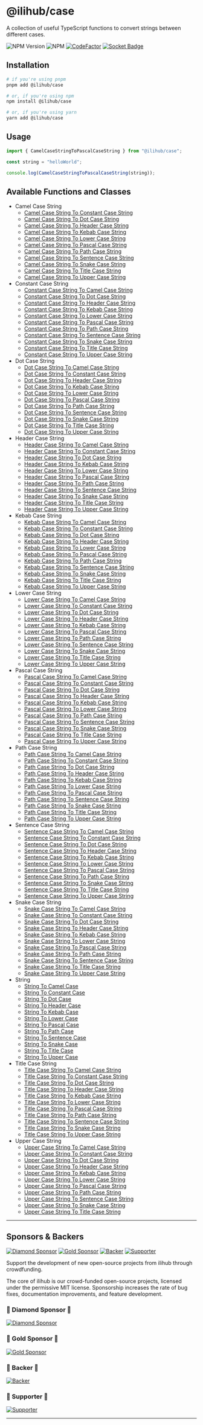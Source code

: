 # @ilihub/case

A collection of useful TypeScript functions to convert strings between different cases.

![NPM Version](https://img.shields.io/npm/v/%40ilihub%2Fcase?color=33cd56&logo=npm)
![NPM](https://img.shields.io/npm/l/%40ilihub%2Fcase)
[![CodeFactor](https://www.codefactor.io/repository/github/ilihub/npm/badge)](https://www.codefactor.io/repository/github/ilihub/npm)
[![Socket Badge](https://socket.dev/api/badge/npm/package/@ilihub/case)](https://socket.dev/npm/package/@ilihub/case)

## Installation

```bash
# if you're using pnpm
pnpm add @ilihub/case

# or, if you're using npm
npm install @ilihub/case

# or, if you're using yarn
yarn add @ilihub/case
```

## Usage

```javascript
import { CamelCaseStringToPascalCaseString } from "@ilihub/case";

const string = "helloWorld";

console.log(CamelCaseStringToPascalCaseString(string));
```

## Available Functions and Classes

- Camel Case String
  - [Camel Case String To Constant Case String](https://www.npmjs.com/package/@ilihub/camel-case-string-to-constant-case-string)
  - [Camel Case String To Dot Case String](https://www.npmjs.com/package/@ilihub/camel-case-string-to-dot-case-string)
  - [Camel Case String To Header Case String](https://www.npmjs.com/package/@ilihub/camel-case-string-to-header-case-string)
  - [Camel Case String To Kebab Case String](https://www.npmjs.com/package/@ilihub/camel-case-string-to-kebab-case-string)
  - [Camel Case String To Lower Case String](https://www.npmjs.com/package/@ilihub/camel-case-string-to-lower-case-string)
  - [Camel Case String To Pascal Case String](https://www.npmjs.com/package/@ilihub/camel-case-string-to-pascal-case-string)
  - [Camel Case String To Path Case String](https://www.npmjs.com/package/@ilihub/camel-case-string-to-path-case-string)
  - [Camel Case String To Sentence Case String](https://www.npmjs.com/package/@ilihub/camel-case-string-to-sentence-case-string)
  - [Camel Case String To Snake Case String](https://www.npmjs.com/package/@ilihub/camel-case-string-to-snake-case-string)
  - [Camel Case String To Title Case String](https://www.npmjs.com/package/@ilihub/camel-case-string-to-title-case-string)
  - [Camel Case String To Upper Case String](https://www.npmjs.com/package/@ilihub/camel-case-string-to-upper-case-string)
- Constant Case String
  - [Constant Case String To Camel Case String](https://www.npmjs.com/package/@ilihub/constant-case-string-to-camel-case-string)
  - [Constant Case String To Dot Case String](https://www.npmjs.com/package/@ilihub/constant-case-string-to-dot-case-string)
  - [Constant Case String To Header Case String](https://www.npmjs.com/package/@ilihub/constant-case-string-to-header-case-string)
  - [Constant Case String To Kebab Case String](https://www.npmjs.com/package/@ilihub/constant-case-string-to-kebab-case-string)
  - [Constant Case String To Lower Case String](https://www.npmjs.com/package/@ilihub/constant-case-string-to-lower-case-string)
  - [Constant Case String To Pascal Case String](https://www.npmjs.com/package/@ilihub/constant-case-string-to-pascal-case-string)
  - [Constant Case String To Path Case String](https://www.npmjs.com/package/@ilihub/constant-case-string-to-path-case-string)
  - [Constant Case String To Sentence Case String](https://www.npmjs.com/package/@ilihub/constant-case-string-to-sentence-case-string)
  - [Constant Case String To Snake Case String](https://www.npmjs.com/package/@ilihub/constant-case-string-to-snake-case-string)
  - [Constant Case String To Title Case String](https://www.npmjs.com/package/@ilihub/constant-case-string-to-title-case-string)
  - [Constant Case String To Upper Case String](https://www.npmjs.com/package/@ilihub/constant-case-string-to-upper-case-string)
- Dot Case String
  - [Dot Case String To Camel Case String](https://www.npmjs.com/package/@ilihub/dot-case-string-to-camel-case-string)
  - [Dot Case String To Constant Case String](https://www.npmjs.com/package/@ilihub/dot-case-string-to-constant-case-string)
  - [Dot Case String To Header Case String](https://www.npmjs.com/package/@ilihub/dot-case-string-to-header-case-string)
  - [Dot Case String To Kebab Case String](https://www.npmjs.com/package/@ilihub/dot-case-string-to-kebab-case-string)
  - [Dot Case String To Lower Case String](https://www.npmjs.com/package/@ilihub/dot-case-string-to-lower-case-string)
  - [Dot Case String To Pascal Case String](https://www.npmjs.com/package/@ilihub/dot-case-string-to-pascal-case-string)
  - [Dot Case String To Path Case String](https://www.npmjs.com/package/@ilihub/dot-case-string-to-path-case-string)
  - [Dot Case String To Sentence Case String](https://www.npmjs.com/package/@ilihub/dot-case-string-to-sentence-case-string)
  - [Dot Case String To Snake Case String](https://www.npmjs.com/package/@ilihub/dot-case-string-to-snake-case-string)
  - [Dot Case String To Title Case String](https://www.npmjs.com/package/@ilihub/dot-case-string-to-title-case-string)
  - [Dot Case String To Upper Case String](https://www.npmjs.com/package/@ilihub/dot-case-string-to-upper-case-string)
- Header Case String
  - [Header Case String To Camel Case String](https://www.npmjs.com/package/@ilihub/header-case-string-to-camel-case-string)
  - [Header Case String To Constant Case String](https://www.npmjs.com/package/@ilihub/header-case-string-to-constant-case-string)
  - [Header Case String To Dot Case String](https://www.npmjs.com/package/@ilihub/header-case-string-to-dot-case-string)
  - [Header Case String To Kebab Case String](https://www.npmjs.com/package/@ilihub/header-case-string-to-kebab-case-string)
  - [Header Case String To Lower Case String](https://www.npmjs.com/package/@ilihub/header-case-string-to-lower-case-string)
  - [Header Case String To Pascal Case String](https://www.npmjs.com/package/@ilihub/header-case-string-to-pascal-case-string)
  - [Header Case String To Path Case String](https://www.npmjs.com/package/@ilihub/header-case-string-to-path-case-string)
  - [Header Case String To Sentence Case String](https://www.npmjs.com/package/@ilihub/header-case-string-to-sentence-case-string)
  - [Header Case String To Snake Case String](https://www.npmjs.com/package/@ilihub/header-case-string-to-snake-case-string)
  - [Header Case String To Title Case String](https://www.npmjs.com/package/@ilihub/header-case-string-to-title-case-string)
  - [Header Case String To Upper Case String](https://www.npmjs.com/package/@ilihub/header-case-string-to-upper-case-string)
- Kebab Case String
  - [Kebab Case String To Camel Case String](https://www.npmjs.com/package/@ilihub/kebab-case-string-to-camel-case-string)
  - [Kebab Case String To Constant Case String](https://www.npmjs.com/package/@ilihub/kebab-case-string-to-constant-case-string)
  - [Kebab Case String To Dot Case String](https://www.npmjs.com/package/@ilihub/kebab-case-string-to-dot-case-string)
  - [Kebab Case String To Header Case String](https://www.npmjs.com/package/@ilihub/kebab-case-string-to-header-case-string)
  - [Kebab Case String To Lower Case String](https://www.npmjs.com/package/@ilihub/kebab-case-string-to-lower-case-string)
  - [Kebab Case String To Pascal Case String](https://www.npmjs.com/package/@ilihub/kebab-case-string-to-pascal-case-string)
  - [Kebab Case String To Path Case String](https://www.npmjs.com/package/@ilihub/kebab-case-string-to-path-case-string)
  - [Kebab Case String To Sentence Case String](https://www.npmjs.com/package/@ilihub/kebab-case-string-to-sentence-case-string)
  - [Kebab Case String To Snake Case String](https://www.npmjs.com/package/@ilihub/kebab-case-string-to-snake-case-string)
  - [Kebab Case String To Title Case String](https://www.npmjs.com/package/@ilihub/kebab-case-string-to-title-case-string)
  - [Kebab Case String To Upper Case String](https://www.npmjs.com/package/@ilihub/kebab-case-string-to-upper-case-string)
- Lower Case String
  - [Lower Case String To Camel Case String](https://www.npmjs.com/package/@ilihub/lower-case-string-to-camel-case-string)
  - [Lower Case String To Constant Case String](https://www.npmjs.com/package/@ilihub/lower-case-string-to-constant-case-string)
  - [Lower Case String To Dot Case String](https://www.npmjs.com/package/@ilihub/lower-case-string-to-dot-case-string)
  - [Lower Case String To Header Case String](https://www.npmjs.com/package/@ilihub/lower-case-string-to-header-case-string)
  - [Lower Case String To Kebab Case String](https://www.npmjs.com/package/@ilihub/lower-case-string-to-kebab-case-string)
  - [Lower Case String To Pascal Case String](https://www.npmjs.com/package/@ilihub/lower-case-string-to-pascal-case-string)
  - [Lower Case String To Path Case String](https://www.npmjs.com/package/@ilihub/lower-case-string-to-path-case-string)
  - [Lower Case String To Sentence Case String](https://www.npmjs.com/package/@ilihub/lower-case-string-to-sentence-case-string)
  - [Lower Case String To Snake Case String](https://www.npmjs.com/package/@ilihub/lower-case-string-to-snake-case-string)
  - [Lower Case String To Title Case String](https://www.npmjs.com/package/@ilihub/lower-case-string-to-title-case-string)
  - [Lower Case String To Upper Case String](https://www.npmjs.com/package/@ilihub/lower-case-string-to-upper-case-string)
- Pascal Case String
  - [Pascal Case String To Camel Case String](https://www.npmjs.com/package/@ilihub/pascal-case-string-to-camel-case-string)
  - [Pascal Case String To Constant Case String](https://www.npmjs.com/package/@ilihub/pascal-case-string-to-constant-case-string)
  - [Pascal Case String To Dot Case String](https://www.npmjs.com/package/@ilihub/pascal-case-string-to-dot-case-string)
  - [Pascal Case String To Header Case String](https://www.npmjs.com/package/@ilihub/pascal-case-string-to-header-case-string)
  - [Pascal Case String To Kebab Case String](https://www.npmjs.com/package/@ilihub/pascal-case-string-to-kebab-case-string)
  - [Pascal Case String To Lower Case String](https://www.npmjs.com/package/@ilihub/pascal-case-string-to-lower-case-string)
  - [Pascal Case String To Path Case String](https://www.npmjs.com/package/@ilihub/pascal-case-string-to-path-case-string)
  - [Pascal Case String To Sentence Case String](https://www.npmjs.com/package/@ilihub/pascal-case-string-to-sentence-case-string)
  - [Pascal Case String To Snake Case String](https://www.npmjs.com/package/@ilihub/pascal-case-string-to-snake-case-string)
  - [Pascal Case String To Title Case String](https://www.npmjs.com/package/@ilihub/pascal-case-string-to-title-case-string)
  - [Pascal Case String To Upper Case String](https://www.npmjs.com/package/@ilihub/pascal-case-string-to-upper-case-string)
- Path Case String
  - [Path Case String To Camel Case String](https://www.npmjs.com/package/@ilihub/path-case-string-to-camel-case-string)
  - [Path Case String To Constant Case String](https://www.npmjs.com/package/@ilihub/path-case-string-to-constant-case-string)
  - [Path Case String To Dot Case String](https://www.npmjs.com/package/@ilihub/path-case-string-to-dot-case-string)
  - [Path Case String To Header Case String](https://www.npmjs.com/package/@ilihub/path-case-string-to-header-case-string)
  - [Path Case String To Kebab Case String](https://www.npmjs.com/package/@ilihub/path-case-string-to-kebab-case-string)
  - [Path Case String To Lower Case String](https://www.npmjs.com/package/@ilihub/path-case-string-to-lower-case-string)
  - [Path Case String To Pascal Case String](https://www.npmjs.com/package/@ilihub/path-case-string-to-pascal-case-string)
  - [Path Case String To Sentence Case String](https://www.npmjs.com/package/@ilihub/path-case-string-to-sentence-case-string)
  - [Path Case String To Snake Case String](https://www.npmjs.com/package/@ilihub/path-case-string-to-snake-case-string)
  - [Path Case String To Title Case String](https://www.npmjs.com/package/@ilihub/path-case-string-to-title-case-string)
  - [Path Case String To Upper Case String](https://www.npmjs.com/package/@ilihub/path-case-string-to-upper-case-string)
- Sentence Case String
  - [Sentence Case String To Camel Case String](https://www.npmjs.com/package/@ilihub/sentence-case-string-to-camel-case-string)
  - [Sentence Case String To Constant Case String](https://www.npmjs.com/package/@ilihub/sentence-case-string-to-constant-case-string)
  - [Sentence Case String To Dot Case String](https://www.npmjs.com/package/@ilihub/sentence-case-string-to-dot-case-string)
  - [Sentence Case String To Header Case String](https://www.npmjs.com/package/@ilihub/sentence-case-string-to-header-case-string)
  - [Sentence Case String To Kebab Case String](https://www.npmjs.com/package/@ilihub/sentence-case-string-to-kebab-case-string)
  - [Sentence Case String To Lower Case String](https://www.npmjs.com/package/@ilihub/sentence-case-string-to-lower-case-string)
  - [Sentence Case String To Pascal Case String](https://www.npmjs.com/package/@ilihub/sentence-case-string-to-pascal-case-string)
  - [Sentence Case String To Path Case String](https://www.npmjs.com/package/@ilihub/sentence-case-string-to-path-case-string)
  - [Sentence Case String To Snake Case String](https://www.npmjs.com/package/@ilihub/sentence-case-string-to-snake-case-string)
  - [Sentence Case String To Title Case String](https://www.npmjs.com/package/@ilihub/sentence-case-string-to-title-case-string)
  - [Sentence Case String To Upper Case String](https://www.npmjs.com/package/@ilihub/sentence-case-string-to-upper-case-string)
- Snake Case String
  - [Snake Case String To Camel Case String](https://www.npmjs.com/package/@ilihub/snake-case-string-to-camel-case-string)
  - [Snake Case String To Constant Case String](https://www.npmjs.com/package/@ilihub/snake-case-string-to-constant-case-string)
  - [Snake Case String To Dot Case String](https://www.npmjs.com/package/@ilihub/snake-case-string-to-dot-case-string)
  - [Snake Case String To Header Case String](https://www.npmjs.com/package/@ilihub/snake-case-string-to-header-case-string)
  - [Snake Case String To Kebab Case String](https://www.npmjs.com/package/@ilihub/snake-case-string-to-kebab-case-string)
  - [Snake Case String To Lower Case String](https://www.npmjs.com/package/@ilihub/snake-case-string-to-lower-case-string)
  - [Snake Case String To Pascal Case String](https://www.npmjs.com/package/@ilihub/snake-case-string-to-pascal-case-string)
  - [Snake Case String To Path Case String](https://www.npmjs.com/package/@ilihub/snake-case-string-to-path-case-string)
  - [Snake Case String To Sentence Case String](https://www.npmjs.com/package/@ilihub/snake-case-string-to-sentence-case-string)
  - [Snake Case String To Title Case String](https://www.npmjs.com/package/@ilihub/snake-case-string-to-title-case-string)
  - [Snake Case String To Upper Case String](https://www.npmjs.com/package/@ilihub/snake-case-string-to-upper-case-string)
- String
  - [String To Camel Case](https://www.npmjs.com/package/@ilihub/string-to-camel-case)
  - [String To Constant Case](https://www.npmjs.com/package/@ilihub/string-to-constant-case)
  - [String To Dot Case](https://www.npmjs.com/package/@ilihub/string-to-dot-case)
  - [String To Header Case](https://www.npmjs.com/package/@ilihub/string-to-header-case)
  - [String To Kebab Case](https://www.npmjs.com/package/@ilihub/string-to-kebab-case)
  - [String To Lower Case](https://www.npmjs.com/package/@ilihub/string-to-lower-case)
  - [String To Pascal Case](https://www.npmjs.com/package/@ilihub/string-to-pascal-case)
  - [String To Path Case](https://www.npmjs.com/package/@ilihub/string-to-path-case)
  - [String To Sentence Case](https://www.npmjs.com/package/@ilihub/string-to-sentence-case)
  - [String To Snake Case](https://www.npmjs.com/package/@ilihub/string-to-snake-case)
  - [String To Title Case](https://www.npmjs.com/package/@ilihub/string-to-title-case)
  - [String To Upper Case](https://www.npmjs.com/package/@ilihub/string-to-upper-case)
- Title Case String
  - [Title Case String To Camel Case String](https://www.npmjs.com/package/@ilihub/title-case-string-to-camel-case-string)
  - [Title Case String To Constant Case String](https://www.npmjs.com/package/@ilihub/title-case-string-to-constant-case-string)
  - [Title Case String To Dot Case String](https://www.npmjs.com/package/@ilihub/title-case-string-to-dot-case-string)
  - [Title Case String To Header Case String](https://www.npmjs.com/package/@ilihub/title-case-string-to-header-case-string)
  - [Title Case String To Kebab Case String](https://www.npmjs.com/package/@ilihub/title-case-string-to-kebab-case-string)
  - [Title Case String To Lower Case String](https://www.npmjs.com/package/@ilihub/title-case-string-to-lower-case-string)
  - [Title Case String To Pascal Case String](https://www.npmjs.com/package/@ilihub/title-case-string-to-pascal-case-string)
  - [Title Case String To Path Case String](https://www.npmjs.com/package/@ilihub/title-case-string-to-path-case-string)
  - [Title Case String To Sentence Case String](https://www.npmjs.com/package/@ilihub/title-case-string-to-sentence-case-string)
  - [Title Case String To Snake Case String](https://www.npmjs.com/package/@ilihub/title-case-string-to-snake-case-string)
  - [Title Case String To Upper Case String](https://www.npmjs.com/package/@ilihub/title-case-string-to-upper-case-string)
- Upper Case String
  - [Upper Case String To Camel Case String](https://www.npmjs.com/package/@ilihub/upper-case-string-to-camel-case-string)
  - [Upper Case String To Constant Case String](https://www.npmjs.com/package/@ilihub/upper-case-string-to-constant-case-string)
  - [Upper Case String To Dot Case String](https://www.npmjs.com/package/@ilihub/upper-case-string-to-dot-case-string)
  - [Upper Case String To Header Case String](https://www.npmjs.com/package/@ilihub/upper-case-string-to-header-case-string)
  - [Upper Case String To Kebab Case String](https://www.npmjs.com/package/@ilihub/upper-case-string-to-kebab-case-string)
  - [Upper Case String To Lower Case String](https://www.npmjs.com/package/@ilihub/upper-case-string-to-lower-case-string)
  - [Upper Case String To Pascal Case String](https://www.npmjs.com/package/@ilihub/upper-case-string-to-pascal-case-string)
  - [Upper Case String To Path Case String](https://www.npmjs.com/package/@ilihub/upper-case-string-to-path-case-string)
  - [Upper Case String To Sentence Case String](https://www.npmjs.com/package/@ilihub/upper-case-string-to-sentence-case-string)
  - [Upper Case String To Snake Case String](https://www.npmjs.com/package/@ilihub/upper-case-string-to-snake-case-string)
  - [Upper Case String To Title Case String](https://www.npmjs.com/package/@ilihub/upper-case-string-to-title-case-string)

---

<!-- sponsors_and_backers_section_start -->

## Sponsors & Backers

[![Diamond Sponsor][diamond_sponsor_img]][open_collective_url] [![Gold Sponsor][gold_sponsor_img]][open_collective_url] [![Backer][backer_img]][open_collective_url] [![Supporter][supporter_img]][open_collective_url]

Support the development of new open-source projects from ilihub through crowdfunding.

The core of ilihub is our crowd-funded open-source projects, licensed under the permissive MIT license. Sponsorship increases the rate of bug fixes, documentation improvements, and feature development.

### 🦄 Diamond Sponsor 🦄

[![Diamond Sponsor][diamond_sponsor_logo_img]][open_collective_url]

### 💝 Gold Sponsor 💝

[![Gold Sponsor][gold_sponsor_logo_img]][open_collective_url]

### 🎁 Backer 🎁

[![Backer][backer_logo_img]][open_collective_url]

### 🤝 Supporter 🤝

[![Supporter][supporter_logo_img]][open_collective_url]

<!-- Reference Links -->

[open_collective_url]: https://opencollective.com/ilihub
[open_collective_img]: https://opencollective.com/ilihub/tiers/badge.svg
[diamond_sponsor_img]: https://opencollective.com/ilihub/tiers/diamond-sponsor/badge.svg?label=%F0%9F%A6%84%20Diamond%20Sponsor%20%F0%9F%A6%84&color=brightgreen
[diamond_sponsor_logo_img]: https://opencollective.com/ilihub/tiers/diamond-sponsor.svg?avatarHeight=96&width=600
[gold_sponsor_img]: https://opencollective.com/ilihub/tiers/sponsor/badge.svg?label=%F0%9F%92%9D%20Gold%20Sponsor%20%F0%9F%92%9D&color=brightgreen
[gold_sponsor_logo_img]: https://opencollective.com/ilihub/tiers/sponsor.svg?avatarHeight=70&width=600
[backer_img]: https://opencollective.com/ilihub/tiers/backer/badge.svg?label=%F0%9F%8E%81%20Backer%20%F0%9F%8E%81&color=brightgreen
[backer_logo_img]: https://opencollective.com/ilihub/tiers/backer.svg?avatarHeight=60&width=600
[supporter_img]: https://opencollective.com/ilihub/tiers/supporter/badge.svg?label=%F0%9F%A4%9D%20Supporter%20%F0%9F%A4%9D&color=brightgreen
[supporter_logo_img]: https://opencollective.com/ilihub/tiers/supporter.svg?avatarHeight=50&width=600

<!-- Reference Links End -->

<!-- sponsors_and_backers_section_end -->

---
